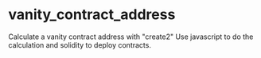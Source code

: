 # vanity_contract_address
Calculate a vanity contract address with "create2"
Use javascript to do the calculation and solidity to deploy contracts.
